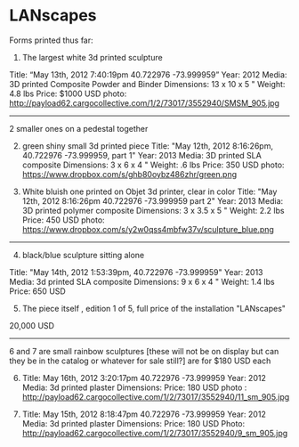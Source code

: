 LANscapes
=====================
Forms printed thus far:

1. The largest white 3d printed sculpture

Title:  “May 13th, 2012 7:40:19pm 40.722976 -73.999959”
Year: 2012
Media: 3D printed Composite Powder and Binder
Dimensions: 13 x 10 x 5 "
Weight: 4.8 lbs
Price: $1000 USD
photo: http://payload62.cargocollective.com/1/2/73017/3552940/SMSM_905.jpg

------
2 smaller ones on a pedestal together 

2. green shiny small 3d printed piece
Title: "May 12th, 2012 8:16:26pm, 40.722976 -73.999959, part 1"
Year: 2013
Media: 3D printed SLA composite
Dimensions: 3 x 6 x 4 "
Weight: .6 lbs
Price: 350 USD
photo: https://www.dropbox.com/s/ghb80oybz486zhr/green.png

3. White bluish one printed on Objet 3d printer, clear in color
Title: "May 12th, 2012 8:16:26pm 40.722976 -73.999959 part 2"
Year: 2013
Media: 3D printed polymer composite
Dimensions: 3 x 3.5 x 5 "
Weight: 2.2 lbs
Price: 450 USD
photo: https://www.dropbox.com/s/y2w0qss4mbfw37v/sculpture_blue.png

-------
4.  black/blue sculpture sitting alone

Title: "May 14th, 2012 1:53:39pm, 40.722976 -73.999959"
Year: 2013
Media: 3d printed SLA composite
Dimensions: 9 x 6 x 4 "
Weight: 1.4 lbs
Price: 650 USD

5. The piece itself , edition 1 of 5, full price of the installation  "LANscapes"

20,000 USD

------
6 and 7 are small rainbow sculptures [these will not be on display but can they be in the catalog or whatever for sale still?] are for $180 USD each

6. Title: May 16th, 2012 3:20:17pm 40.722976 -73.999959
Year: 2012
Media: 3d printed plaster
Dimensions: 
Price: 180 USD
photo : http://payload62.cargocollective.com/1/2/73017/3552940/11_sm_905.jpg

7. Title: May 15th, 2012 8:18:47pm 40.722976 -73.999959
Year: 2012
Media: 3d printed plaster
Dimensions:
Price: 180 USD
Photo: http://payload62.cargocollective.com/1/2/73017/3552940/9_sm_905.jpg
